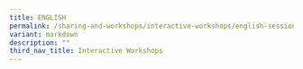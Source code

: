 ```yaml
---
title: ENGLISH
permalink: /sharing-and-workshops/interactive-workshops/english-sessions/
variant: markdown
description: ""
third_nav_title: Interactive Workshops
---
```

